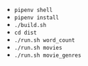 - `pipenv shell`
- `pipenv install`
- `./build.sh`
- `cd dist`
- `./run.sh word_count`
- `./run.sh movies`
- `./run.sh movie_genres`

